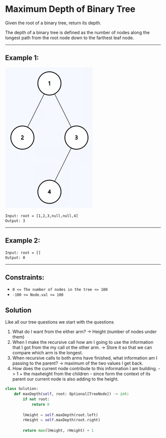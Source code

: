 # Maximum Depth of Binary Tree

Given the root of a binary tree, return its depth.

The depth of a binary tree is defined as the number of nodes along the longest
path from the root node down to the farthest leaf node.

---

## Example 1:

![](./images/2025-07-18-09-08-48.png)

```
Input: root = [1,2,3,null,null,4]
Output: 3
```

---

## Example 2:

```
Input: root = []
Output: 0
```

---

## Constraints:

- `0 <= The number of nodes in the tree <= 100`
- `-100 <= Node.val <= 100`

## Solution

Like all our tree questions we start with the questions

1. What do I want from the either arm? -> Height (number of nodes under them)
2. When I make the recursive call how am I going to use the information that I
   got from the my call ot the other arm. -> Store it so that we can compare
   which arm is the longest.
3. When recursive calls to both arms have finished, what information am I
   passing to the parent? -> maximum of the two values I get back.
4. How does the current node contribute to this information I am building. ->
   1 + the maxheight from the children - since form the context of its parent
   our current node is also adding to the height.

```python
class Solution:
    def maxDepth(self, root: Optional[TreeNode]) -> int:
        if not root:
            return 0

        lHeight = self.maxDepth(root.left)
        rHeight = self.maxDepth(root.right)

        return max(lHeight, rHeight) + 1
```
